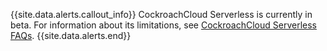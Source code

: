 {{site.data.alerts.callout_info}}
CockroachCloud Serverless is currently in beta. For information about its limitations, see [CockroachCloud Serverless FAQs](serverless-faqs.html).
{{site.data.alerts.end}}
